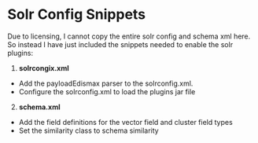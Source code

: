 # Solr Config Snippets

Due to licensing, I cannot copy the entire solr config and schema xml here. So instead I have just included the snippets needed to enable the solr plugins:

1. **solrcongix.xml**
 - Add the payloadEdismax parser to the solrconfig.xml.
 - Configure the solrconfig.xml to load the plugins jar file
2. **schema.xml**
 - Add the field definitions for the vector field and cluster field types
 - Set the similarity class to schema similarity
